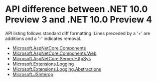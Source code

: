 # API difference between .NET 10.0 Preview 3 and .NET 10.0 Preview 4

API listing follows standard diff formatting.
Lines preceded by a '+' are additions and a '-' indicates removal.

* [Microsoft.AspNetCore.Components](10.0-preview4_Microsoft.AspNetCore.Components.md)
* [Microsoft.AspNetCore.Components.Web](10.0-preview4_Microsoft.AspNetCore.Components.Web.md)
* [Microsoft.AspNetCore.Server.HttpSys](10.0-preview4_Microsoft.AspNetCore.Server.HttpSys.md)
* [Microsoft.Extensions.Logging](10.0-preview4_Microsoft.Extensions.Logging.md)
* [Microsoft.Extensions.Logging.Abstractions](10.0-preview4_Microsoft.Extensions.Logging.Abstractions.md)
* [Microsoft.JSInterop](10.0-preview4_Microsoft.JSInterop.md)


